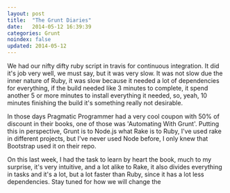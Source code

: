 ```yaml
---
layout: post
title:  "The Grunt Diaries"
date:   2014-05-12 16:39:39
categories: Grunt
noindex: false
updated: 2014-05-12
---
```


We had our nifty difty ruby script in travis for continuous integration. It did it's job very well, we must say, but it was very slow. It was not slow due the inner nature of Ruby, it was slow because it needed a lot of dependencies for everything, if the build needed like 3 minutes to complete, it spend another 5 or more minutes to install everything it needed, so, yeah, 10 minutes finishing the build it's something really not desirable.

In those days Pragmatic Programmer had a very cool coupon with 50% of discount in their books, one of those was 'Automating With Grunt'. Putting this in perspective, Grunt is to Node.js what Rake is to Ruby, I've used rake in different projects, but I've never used Node before, I only knew that Bootstrap used it on their repo.

On this last week, I had the task to learn by heart the book, much to my surprise, it's very intuitive, and a lot alike to Rake, it also divides everything in tasks and it's a lot, but a lot faster than Ruby, since it has a lot less dependencies. Stay tuned for how we will change the 